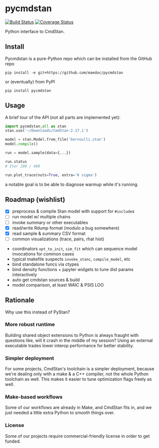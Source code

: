 # pycmdstan

[![Build Status](https://travis-ci.org/maedoc/pycmdstan.svg?branch=master)](https://travis-ci.org/maedoc/pycmdstan) [![Coverage Status](https://coveralls.io/repos/github/maedoc/pycmdstan/badge.svg?branch=master)](https://coveralls.io/github/maedoc/pycmdstan?branch=master)

Python interface to CmdStan.

## Install

Pycmdstan is a pure-Python repo which can be installed from
the GitHub repo
```
pip install -e git+https://github.com/maedoc/pycmdstan
```
or (eventually) from PyPI
```
pip install pycmdstan
```

## Usage

A brief tour of the API (not all parts are implemented yet):
```python
import pycmdstan.all as stan
stan.use('~/Downloads/CmdStan-2.17.1')

model = stan.Model.from_file('bernoulli.stan')
model.compile()

run = model.sample(data={...})

run.status
# Iter 200 / 400

run.plot_trace(nuts=True, extra='K sigma')
```
a notable goal is to be able to diagnose warmup while it's
running.

## Roadmap (wishlist)

- [x] preprocess & compile Stan model with support for `#include`s
- [ ] run model w/ multiple chains
- [ ] invoke summary or other executables
- [x] read/write Rdump format (modulo a bug somewhere)
- [x] read sample & summary CSV format
- [ ] common visualizations (trace, pairs, rhat hist)
- coordinators `opt_to_init`, `sim_fit` which can sequence model invocations for common cases
- typical makefile suspects `invoke_stanc`, `compile_model`, etc
- bind standalone funcs via ctypes
- bind density functions + jupyter widgets to tune dist params interactively
- auto get cmdstan sources & build
- model comparison, at least WAIC & PSIS LOO

## Rationale

Why use this instead of PyStan?

### More robust runtime

Building shared object extensions to Python is always fraught with questions like, will it crash in the middle of my session? Using an external executable trades lower interop performance for better stability.

### Simpler deployment

For some projects, CmdStan's toolchain is a simpler deployment, because we're dealing only with a make & a C++ compiler, not the whole Python toolchain as well.  This makes it easier to tune optimization flags freely as well.

### Make-based workflows

Some of our workflows are already in Make, and CmdStan fits in, and we just needed a little extra Python to smooth things over.

### License

Some of our projects require commercial-friendly license in order to get funded.